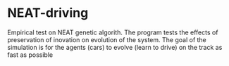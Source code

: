 # NEAT-driving
Empirical test on NEAT genetic algorith. The program tests the effects of preservation of inovation on evolution of the system. The goal of the simulation is for the agents (cars) to evolve (learn to drive) on the track as fast as possible
